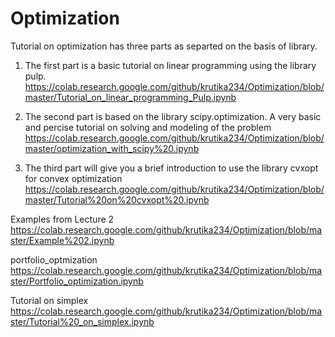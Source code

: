 # Optimization

Tutorial on optimization has three parts as separted on the basis of library. 

1. The first part is a basic tutorial on linear programming using the library pulp.
https://colab.research.google.com/github/krutika234/Optimization/blob/master/Tutorial_on_linear_programming_Pulp.ipynb

2. The second part is based on the library scipy.optimization. A very basic and percise tutorial on solving and modeling 
of the problem
https://colab.research.google.com/github/krutika234/Optimization/blob/master/optimization_with_scipy%20.ipynb

3. The third part will give you a brief introduction to use the library cvxopt for convex optimization
https://colab.research.google.com/github/krutika234/Optimization/blob/master/Tutorial%20on%20cvxopt%20.ipynb


Examples from Lecture 2
https://colab.research.google.com/github/krutika234/Optimization/blob/master/Example%202.ipynb

portfolio_optmization
https://colab.research.google.com/github/krutika234/Optimization/blob/master/Portfolio_optimization.ipynb


Tutorial on simplex
https://colab.research.google.com/github/krutika234/Optimization/blob/master/Tutorial%20_on_simplex.ipynb